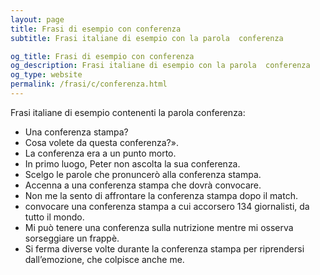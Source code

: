 ```yaml
---
layout: page
title: Frasi di esempio con conferenza 
subtitle: Frasi italiane di esempio con la parola  conferenza

og_title: Frasi di esempio con conferenza 
og_description: Frasi italiane di esempio con la parola  conferenza
og_type: website
permalink: /frasi/c/conferenza.html
---
```


Frasi italiane di esempio contenenti la parola conferenza:


- Una conferenza stampa?
- Cosa volete da questa conferenza?».
- La conferenza era a un punto morto.
- In primo luogo, Peter non ascolta la sua conferenza.
- Scelgo le parole che pronuncerò alla conferenza stampa.
- Accenna a una conferenza stampa che dovrà convocare.
- Non me la sento di affrontare la conferenza stampa dopo il match.
- convocare una conferenza stampa a cui accorsero 134 giornalisti, da tutto il mondo.
- Mi può tenere una conferenza sulla nutrizione mentre mi osserva sorseggiare un frappè.
- Si ferma diverse volte durante la conferenza stampa per riprendersi dall’emozione, che colpisce anche me.
